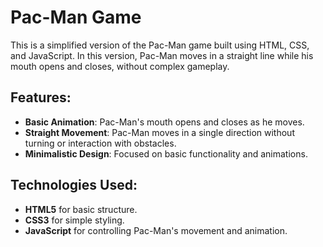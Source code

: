 # **Pac-Man Game**

This is a simplified version of the Pac-Man game built using HTML, CSS, and JavaScript. In this version, Pac-Man moves in a straight line while his mouth opens and closes, without complex gameplay.

## **Features**:
- **Basic Animation**: Pac-Man's mouth opens and closes as he moves.
- **Straight Movement**: Pac-Man moves in a single direction without turning or interaction with obstacles.
- **Minimalistic Design**: Focused on basic functionality and animations.

## **Technologies Used**:
- **HTML5** for basic structure.
- **CSS3** for simple styling.
- **JavaScript** for controlling Pac-Man's movement and animation.

